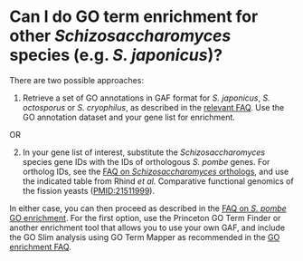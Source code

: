 # Can I do GO term enrichment for other *Schizosaccharomyces* species (e.g. *S. japonicus*)?
<!-- pombase_categories: Finding data,Tools and resources,Using ontologies -->

There are two possible approaches:

1. Retrieve a set of GO annotations in GAF format for *S. japonicus*,
*S. octosporus* or *S. cryophilus*, as described in the 
[relevant FAQ](/faq/how-can-i-find-go-annotations-for-other-schizosaccharomyces-species-e-g-s-japonicus).
Use the GO annotation dataset and your gene list for enrichment.

OR

2. In your gene list of interest, substitute the *Schizosaccharomyces*
species gene IDs with the IDs of orthologous *S. pombe* genes. For
ortholog IDs, see the
[FAQ on *Schizosaccharomyces* orthologs](/faq/how-can-i-find-orthologs-between-s-pombe-and-other-schizosaccharomyces-species),
and use the indicated table from Rhind *et al.* Comparative functional
genomics of the fission yeasts
([PMID:21511999](http://www.ncbi.nlm.nih.gov/pubmed?term=21511999)).

In either case, you can then proceed as described in the 
[FAQ on *S. pombe* GO enrichment](/faq/how-can-i-find-significant-shared-go-annotations-for-genes-in-a-list).
For the first option, use the Princeton GO Term Finder or another
enrichment tool that allows you to use your own GAF, and include the GO
Slim analysis using GO Term Mapper as recommended in the 
[GO enrichment FAQ](/faq/how-can-i-find-significant-shared-go-annotations-genes-list).


